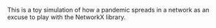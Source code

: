 This is a toy simulation of how a pandemic spreads in a network as an excuse to play with the NetworkX library.

